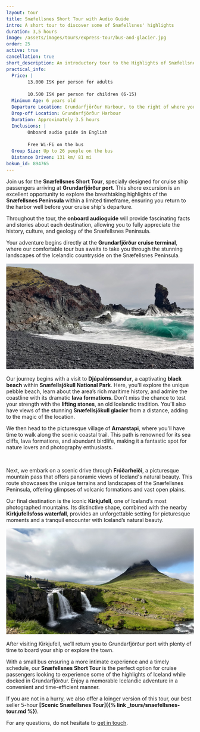 ```yaml
---
layout: tour
title: Snæfellsnes Short Tour with Audio Guide
intro: A short tour to discover some of Snæfellsnes' highlights
duration: 3,5 hours
image: /assets/images/tours/express-tour/bus-and-glacier.jpg
order: 25
active: true
cancellation: true
short_description: An introductory tour to the Highlights of Snæfellsnes
practical_info:
  Price: |
        13.000 ISK per person for adults

        10.500 ISK per person for children (6-15)
  Minimum Age: 6 years old
  Departure Location: Grundarfjörður Harbour, to the right of where you disembark from your ship/tender
  Drop-off Location: Grundarfjörður Harbour
  Duration: Approximately 3.5 hours
  Inclusions: |
        Onboard audio guide in English
        
        Free Wi-Fi on the bus
  Group Size: Up to 26 people on the bus
  Distance Driven: 131 km/ 81 mi
bokun_id: 894765
---
```


Join us for the **Snæfellsnes Short Tour**, specially designed for cruise ship passengers arriving at **Grundarfjörður port**. This shore excursion is an excellent opportunity to explore the breathtaking highlights of the **Snæfellsnes Peninsula** within a limited timeframe, ensuring you return to the harbor well before your cruise ship's departure.

Throughout the tour, the **onboard audioguide** will provide fascinating facts and stories about each destination, allowing you to fully appreciate the history, culture, and geology of the Snæfellsnes Peninsula.

Your adventure begins directly at the **Grundarfjörður cruise terminal**, where our comfortable tour bus awaits to take you through the stunning landscapes of the Icelandic countryside on the Snæfellsnes Peninsula.

<span class="image fit"><img src="/assets/images/tours/express-tour/djupalonssandur-beach.jpg" alt="" /></span>

Our journey begins with a visit to **Djúpalónssandur**, a captivating **black beach** within **Snæfellsjökull National Park**. Here, you'll explore the unique pebble beach, learn about the area’s rich maritime history, and admire the coastline with its dramatic **lava formations**. Don’t miss the chance to test your strength with the **lifting stones**, an old Icelandic tradition. You'll also have views of the stunning **Snæfellsjökull glacier** from a distance, adding to the magic of the location.

We then head to the picturesque village of **Arnarstapi**, where you'll have time to walk along the scenic coastal trail. This path is renowned for its sea cliffs, lava formations, and abundant birdlife, making it a fantastic spot for nature lovers and photography enthusiasts.

<span class="image fit"><img src="/assets/images/tours/express-tour/arnarstapi-arch.jpg" alt="" /></span>

Next, we embark on a scenic drive through **Fróðarheiði**, a picturesque mountain pass that offers panoramic views of Iceland's natural beauty. This route showcases the unique terrains and landscapes of the Snæfellsnes Peninsula, offering glimpses of volcanic formations and vast open plains.

Our final destination is the iconic **Kirkjufell**, one of Iceland’s most photographed mountains. Its distinctive shape, combined with the nearby **Kirkjufellsfoss waterfall**, provides an unforgettable setting for picturesque moments and a tranquil encounter with Iceland’s natural beauty.

<span class="image fit"><img src="/assets/images/tours/express-tour/kirkjufell-express.jpg" alt="" /></span>

After visiting Kirkjufell, we’ll return you to Grundarfjörður port with plenty of time to board your ship or explore the town.

With a small bus ensuring a more intimate experience and a timely schedule, our **Snæfellsnes Short Tour** is the perfect option for cruise passengers looking to experience some of the highlights of Iceland while docked in Grundarfjörður. Enjoy a memorable Icelandic adventure in a convenient and time-efficient manner.

If you are not in a hurry, we also offer a loinger version of this tour, our best seller 5-hour **[Scenic Snæfellsnes Tour]({% link _tours/snaefellsnes-tour.md %})**. 

For any questions, do not hesitate to [get in touch](https://rutuferdir.is/#contact). 